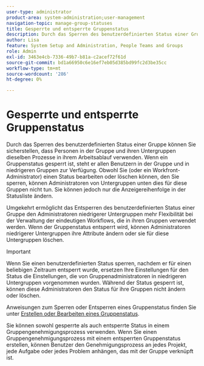 ```yaml
---
user-type: administrator
product-area: system-administration;user-management
navigation-topic: manage-group-statuses
title: Gesperrte und entsperrte Gruppenstatus
description: Durch das Sperren des benutzerdefinierten Status einer Gruppe können Sie sicherstellen, dass Personen in der Gruppe und ihren Untergruppen dieselben Prozesse in ihrem Arbeitsablauf verwenden. Wenn ein Gruppenstatus gesperrt ist, steht er allen Benutzern in der Gruppe und in niedrigeren Gruppen zur Verfügung.
author: Lisa
feature: System Setup and Administration, People Teams and Groups
role: Admin
exl-id: 3463e4cb-7336-49b7-b81a-c2acef72f61d
source-git-commit: bd1a66950c6e16ef7eb05d385bd99fc2d3be35cc
workflow-type: tm+mt
source-wordcount: '286'
ht-degree: 0%

---
```


# Gesperrte und entsperrte Gruppenstatus

Durch das Sperren des benutzerdefinierten Status einer Gruppe können Sie sicherstellen, dass Personen in der Gruppe und ihren Untergruppen dieselben Prozesse in ihrem Arbeitsablauf verwenden. Wenn ein Gruppenstatus gesperrt ist, steht er allen Benutzern in der Gruppe und in niedrigeren Gruppen zur Verfügung. Obwohl Sie (oder ein Workfront-Administrator) einen Status bearbeiten oder löschen können, den Sie sperren, können Administratoren von Untergruppen unten dies für diese Gruppen nicht tun. Sie können jedoch nur die Anzeigereihenfolge in der Statusliste ändern.

Umgekehrt ermöglicht das Entsperren des benutzerdefinierten Status einer Gruppe den Administratoren niedrigerer Untergruppen mehr Flexibilität bei der Verwaltung der eindeutigen Workflows, die in ihren Gruppen verwendet werden. Wenn der Gruppenstatus entsperrt wird, können Administratoren niedrigerer Untergruppen ihre Attribute ändern oder sie für diese Untergruppen löschen.

>[!IMPORTANT]
>
>Wenn Sie einen benutzerdefinierten Status sperren, nachdem er für einen beliebigen Zeitraum entsperrt wurde, ersetzen Ihre Einstellungen für den Status die Einstellungen, die von Gruppenadministratoren in niedrigeren Untergruppen vorgenommen wurden. Während der Status gesperrt ist, können diese Administratoren den Status für ihre Gruppen nicht ändern oder löschen.

Anweisungen zum Sperren oder Entsperren eines Gruppenstatus finden Sie unter [Erstellen oder Bearbeiten eines Gruppenstatus](../../../administration-and-setup/manage-groups/manage-group-statuses/create-or-edit-a-group-status.md).

Sie können sowohl gesperrte als auch entsperrte Status in einem Gruppengenehmigungsprozess verwenden. Wenn Sie einen Gruppengenehmigungsprozess mit einem entsperrten Gruppenstatus erstellen, können Benutzer den Genehmigungsprozess an jedes Projekt, jede Aufgabe oder jedes Problem anhängen, das mit der Gruppe verknüpft ist.

